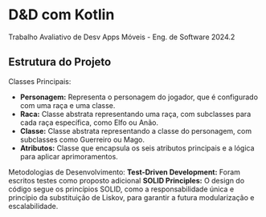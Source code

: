 # D&D com Kotlin

Trabalho Avaliativo de Desv Apps Móveis - Eng. de Software 2024.2 

## Estrutura do Projeto

Classes Principais:
- **Personagem:** Representa o personagem do jogador, que é configurado com uma raça e uma classe.
- **Raca:** Classe abstrata representando uma raça, com subclasses para cada raça específica, como Elfo ou Anão.
- **Classe:** Classe abstrata representando a classe do personagem, com subclasses como Guerreiro ou Mago.
- **Atributos:** Classe que encapsula os seis atributos principais e a lógica para aplicar aprimoramentos.
  
Metodologias de Desenvolvimento:
**Test-Driven Development:** Foram escritos testes como proposto adicional
**SOLID Principles:** O design do código segue os princípios SOLID, como a responsabilidade única e princípio da substituição de Liskov, para garantir a futura modularização e escalabilidade.
